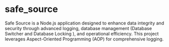 # safe_source
Safe Source is a  Node.js application designed to enhance data integrity and security through advanced logging, database management (Database Switcher and Database Locking ), and operational efficiency. This project leverages Aspect-Oriented Programming (AOP) for comprehensive logging.
